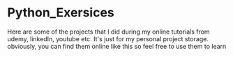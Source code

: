 # Python_Exersices

Here are some of the projects that I did during my online tutorials from udemy, linkedIn, youtube etc. It's just for my personal project storage. obviously, you can find them online like this so feel free to use them to learn 